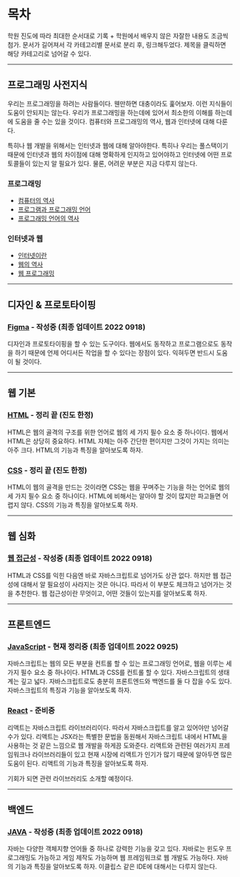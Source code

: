 # 목차
학원 진도에 따라 최대한 순서대로 기록 + 학원에서 배우지 않은 자잘한 내용도 조금씩 첨가. 문서가 길어져서 각 카테고리별 문서로 분리 후, 링크해두었다. 제목을 클릭하면 해당 카테고리로 넘어갈 수 있다.

---

## 프로그래밍 사전지식
우리는 프로그래밍을 하려는 사람들이다. 웬만하면 대충이라도 훑어보자. 이런 지식들이 도움이 안되지는 않는다. 우리가 프로그래밍을 하는데에 있어서 최소한의 이해를 하는데에 도움을 줄 수는 있을 것이다. 컴퓨터와 프로그래밍의 역사, 웹과 인터넷에 대해 다룬다.

특히나 웹 개발을 위해서는 인터넷과 웹에 대해 알아야한다. 특히나 우리는 풀스택이기 때문에 인터넷과 웹의 차이점에 대해 명확하게 인지하고 있어야하고 인터넷에 어떤 프로토콜들이 있는지 알 필요가 있다. 물론, 어려운 부분은 지금 다루지 않는다.

### 프로그래밍
+ [컴퓨터의 역사](https://nihilog.github.io/post/2021-05-03-01-history-of-computer)
+ [프로그램과 프로그래밍 언어](https://nihilog.github.io/post/2021-05-03-02-program-and-programming)
+ [프로그래밍 언어의 역사](https://nihilog.github.io/post/2021-05-03-03-history-of-programming-language)

### 인터넷과 웹
+ [인터넷이란](https://nihilog.github.io/post/2021-05-04-01-origin-of-internet)
+ [웹의 역사](https://nihilog.github.io/post/2021-05-04-02-history-of-web)
+ [웹 프로그래밍](https://nihilog.github.io/post/2021-05-04-03-web-programming)

---

## 디자인 & 프로토타이핑
### [Figma](./Category/Figma.md) - 작성중 (최종 업데이트 2022 0918)
디자인과 프로토타이핑을 할 수 있는 도구이다. 웹에서도 동작하고 프로그램으로도 동작을 하기 때문에 언제 어디서든 작업을 할 수 있다는 장점이 있다. 익혀두면 반드시 도움이 될 것이다.

---

## 웹 기본
### [HTML](./Category/HTML.md) - 정리 끝 (진도 한정)
HTML은 웹의 골격의 구조를 위한 언어로 웹의 세 가지 필수 요소 중 하나이다. 웹에서 HTML은 상당히 중요하다. HTML 자체는 아주 간단한 편이지만 그것이 가지는 의미는 아주 크다. HTML의 기능과 특징을 알아보도록 하자.

### [CSS](./Category/CSS.md) - 정리 끝 (진도 한정)
HTML이 웹의 골격을 만드는 것이라면 CSS는 웹을 꾸며주는 기능을 하는 언어로 웹의 세 가지 필수 요소 중 하나이다. HTML에 비해서는 알아야 할 것이 많지만 파고들면 어렵지 않다. CSS의 기능과 특징을 알아보도록 하자.

---

## 웹 심화
### [웹 접근성](./Category/WebAccessibility.md) - 작성중 (최종 업데이트 2022 0918)
HTML과 CSS를 익힌 다음엔 바로 자바스크립트로 넘어가도 상관 없다. 하지만 웹 접근성에 대해서 알 필요성이 사라지는 것은 아니다. 따라서 이 부분도 체크하고 넘어가는 것을 추천한다. 웹 접근성이란 무엇이고, 어떤 것들이 있는지를 알아보도록 하자.

---

## 프론트엔드
### [JavaScript](./Category/JavaScript.md) - 현재 정리중 (최종 업데이트 2022 0925)
자바스크립트는 웹의 모든 부분을 컨트롤 할 수 있는 프로그래밍 언어로, 웹을 이루는 세 가지 필수 요소 중 하나이다. HTML과 CSS를 컨트롤 할 수 있다. 자바스크립트의 생태계는 깊고 넓다. 자바스크립트로도 충분히 프론트엔드와 백엔드를 둘 다 잡을 수도 있다. 자바스크립트의 특징과 기능을 알아보도록 하자.

### [React](./Category/React.md) - 준비중
리액트는 자바스크립트 라이브러리이다. 따라서 자바스크립트를 알고 있어야만 넘어갈 수가 있다. 리액트는 JSX라는 특별한 문법을 동원해서 자바스크립트 내에서 HTML을 사용하는 것 같은 느낌으로 웹 개발을 하게끔 도와준다. 리액트와 관련된 여러가지 프레임워크나 라이브러리들이 있고 현재 시장에 리액트가 인기가 많기 때문에 알아두면 많은 도움이 된다. 리액트의 기능과 특징을 알아보도록 하자.

기회가 되면 관련 라이브러리도 소개할 예정이다.

---

## 백엔드
### [JAVA](./Category/JAVA.md) - 작성중 (최종 업데이트 2022 0918)
자바는 다양한 객체지향 언어들 중 하나로 강력한 기능을 갖고 있다. 자바로는 윈도우 프로그래밍도 가능하고 게임 제작도 가능하며 웹 프레임워크로 웹 개발도 가능하다. 자바의 기능과 특징을 알아보도록 하자. 이클립스 같은 IDE에 대해서는 다루지 않는다.